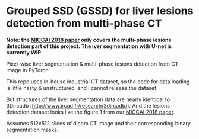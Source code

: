 # Grouped SSD (GSSD) for liver lesions detection from multi-phase CT 

**Note: the [MICCAI 2018 paper](https://arxiv.org/abs/1807.00436) only covers the multi-phase lesions detection part of this project. The iver segmentation with U-net is currently WIP.**

Pixel-wise liver segmentation & multi-phase lesions detection from CT image in PyTorch

This repo uses in-house industrial CT dataset, so the code for data loading is little nasty & unstructured, and I cannot release the dataset.

But structures of the liver segmentation data are nearly identical to 3Dircadb (http://www.ircad.fr/research/3dircadb/). And the lesions detection dataset looks like the figure 1 from our [MICCAI 2018 paper](https://arxiv.org/abs/1807.00436).

Assumes 512x512 slices of dicom CT image and their corresponding binary segmentation masks.

